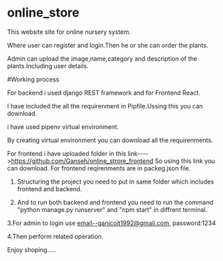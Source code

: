# online_store

This website site for online nursery system.

Where user can register and login.Then he or she can order the plants.

Admin can upload the image,name,category and description of the plants.Including user details.

#Working process

For backend i used django REST framework and for Frontend React.

I have included the all the requirenment in Pipfile.Ussing this you can download.

i have used pipenv virtual environment.

By creating virtual environment you can download all the requirenments.

For frontend i have uploaded folder in this link---->https://github.com/Ganseh/online_strore_frontend So using this link you can download.
For frontend reqirenments are in packeg.json file.

1. Structuring the project you need to put in same folder which includes frontend and backend.

2. And to run both backend and frontend you need to run the command "python manage.py runserver" and "npm start" in diffrent terminal.

  3.For admin to login use email--ganicoit1992@gmail.com, password:1234

  4.Then perform related operation.

Enjoy shoping.....
